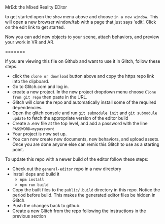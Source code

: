 MrEd: the Mixed Reality EDitor

to get started open the `show` menu above and choose `in a new window`.  This will open a new browser window/tab with
a page that just says 'edit'. Click on the edit link to get started.  

Now you can add new objects to your scene, attach behaviors, and preview your work in VR and AR.



=======

If you are viewing this file on Github and want to use it in Glitch, follow these steps.  

* click the `clone or download` button above and copy the https repo link into the clipboard.
* Go to Glitch.com and log in.
* create a new project. In the new project dropdown menu choose `Clone from git repo` then paste in the URL.
* Glitch will clone the repo and automatically install some of the required dependencies.  
* Open the glitch console and run `git submodule init` and `git submodule update` to fetch the appropriate version of the editor build
* Create a .env file at the top level, and add a password with the line `PASSWORD=mypassword`
* Your project is now set up.
* You can now create new documents, new behaviors, and upload assets. Once you are done anyone else can remix this
Glitch to use as a starting point.



To update this repo with a newer build of the editor follow these steps:

* Check out the `general-editor` repo in a new directory
* Install deps and build it
  * `npm install`
  * `npm run build`
* Copy the built files to the `public/.build` directory in this repo. Notice the period before build. This makes 
the generated editor files be hidden in Glitch.
* Push the changes back to github. 
* Create a new Glitch from the repo following the instructions in the previous section


